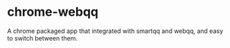 chrome-webqq
============

A chrome packaged app that integrated with smartqq and webqq, and easy to switch between them.

